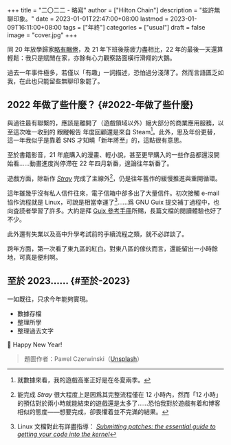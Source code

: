 +++
title = "二〇二二 - 略寫"
author = ["Hilton Chain"]
description = "些許無聊印象。"
date = 2023-01-01T22:47:00+08:00
lastmod = 2023-01-09T16:11:00+08:00
tags = ["年終"]
categories = ["usual"]
draft = false
image = "cover.jpg"
+++

同 20 年放學歸家[略有睏倦](/posts/end-of-2020/)，及 21 年下班後筋疲力盡相比，22 年的最後一天還算輕鬆：我只是賦閒在家，亦餘有心力觀察路面橫行滑翔的大鵝。

過去一年事件極多，若僅以「有趣」一詞描述，恐怕過分淺薄了。然而言語匱乏如我，在此也只能留些無聊印象罷了。


## 2022 年做了些什麼？ {#2022-年做了些什麼}

與過往最有聯繫的，應該是離開了（遊戲領域以外）絕大部分的商業應用服務，以至這次唯一收到的 ~~跟蹤報告~~ 年度回顧還是來自 Steam[^fn:1]。此外，思及年份更替，這一年我似乎是靠着 SNS 才知曉「新年將至」的，這點很有意思。

至於書籍影音，21 年底購入的漫畫、輕小說，甚至更早購入的一些作品都還沒開始看……動畫進度尚停滯在 22 年四月新番，遑論往年新番了。

遊戲方面，除新作 _[Stray](https://stray.game/)_ 完成了主線外[^fn:2]，仍是往年舊作的緩慢推進與重開循環。

這年雖幾乎沒有私人信件往來，電子信箱中卻多出了大量信件。初次接觸 e-mail 協作流程就是 Linux，可說是相當幸運了[^fn:3]……爲 GNU Guix 提交補丁過程中，也向査読者學習了許多。大約是拜 [Guix 參考手冊](https://guix.gnu.org/en/manual/devel/en/guix.html)所賜，長篇文檔的閱讀體驗也好了不少。

此外還有失業以及高中升學考試前的手續流程之類，就不必詳談了。

跨年方面，第一次看了東九區的紅白。對東八區的傢伙而言，還能留出一小時餘地，可真是便利啊。


## 至於 2023…… {#至於-2023}

一如既往，只求今年能夠實現。

-   數據存檔
-   整理所學
-   整理過去文字

🎉 Happy New Year!

> 題圖作者：Pawel Czerwinski（[Unsplash](https://unsplash.com/photos/v4eUCey7zdw)）

[^fn:1]: 就數據來看，我的遊戲高峯正好是在冬夏兩季。
[^fn:2]: 能完成 _Stray_ 很大程度上是因爲其完整流程僅在 12 小時內，然而「12 小時」的預估對於兩小時就能結束的遊戲還是太多了……恐怕我對於遊戲有着和博客相似的態度——想要完成，卻畏懼着並不完滿的結果。
[^fn:3]: Linux 文檔對此有詳盡指導： _[Submitting patches: the essential guide to getting your code into the kernel](https://docs.kernel.org/process/submitting-patches.html)_